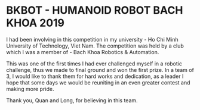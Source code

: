 # BKBOT - HUMANOID ROBOT BACH KHOA 2019

I had been involving in this competition in my university - Ho Chi Minh University of Technology, Viet Nam. The competition was held by a club which I was a member of - Bach Khoa Robotics & Automation. 

This was one of the first times I had ever challenged myself in a robotic challenge, thus we made to final ground and won the first prize. In a team of 3, I would like to thank them for hard works and dedication, as a leader I hope that some days we would be reuniting in an even greater contest and making more pride. 

Thank you, Quan and Long, for believing in this team. 
